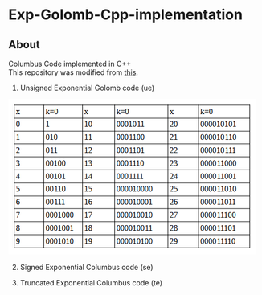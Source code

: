# Exp-Golomb-Cpp-implementation

## About  
Columbus Code implemented in C++  
This repository was modified from [this](https://github.com/Gosivn/Exp-Golomb-C-implementation).

1. Unsigned Exponential Golomb code (ue)   

![Exp-Golomb coding examples](https://github.com/JefferyST/Exp-Golomb-Cpp-implementation/blob/main/images/Exp-Golomb%20coding%20examples.PNG)  

2. Signed Exponential Columbus code (se) 

3. Truncated Exponential Columbus code (te)  
